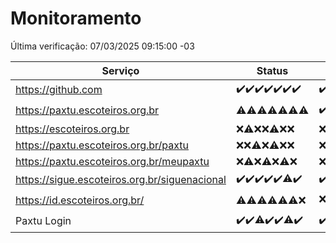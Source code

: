 # Monitoramento

Última verificação: 07/03/2025 09:15:00 -03

|Serviço|Status|Últimas 24h|
|---|---|---|
|https://github.com|<span title="2025-02-28: OK=23">✔️</span><span title="2025-03-01: OK=23">✔️</span><span title="2025-03-02: OK=23">✔️</span><span title="2025-03-03: OK=23">✔️</span><span title="2025-03-04: OK=23">✔️</span><span title="2025-03-05: OK=23">✔️</span><span title="2025-03-06: OK=11">✔️</span>|<span title="06/03/2025 09:16:00 -03 : 200">✔️</span><span title="06/03/2025 10:17:00 -03 : 200">✔️</span><span title="06/03/2025 11:08:00 -03 : 200">✔️</span><span title="06/03/2025 12:09:00 -03 : 200">✔️</span><span title="06/03/2025 13:10:00 -03 : 200">✔️</span><span title="06/03/2025 14:08:00 -03 : 200">✔️</span><span title="06/03/2025 15:12:00 -03 : 200">✔️</span><span title="06/03/2025 16:06:00 -03 : 200">✔️</span><span title="06/03/2025 17:09:00 -03 : 200">✔️</span><span title="06/03/2025 18:08:00 -03 : 200">✔️</span><span title="06/03/2025 19:08:00 -03 : 200">✔️</span><span title="06/03/2025 20:08:00 -03 : 200">✔️</span><span title="06/03/2025 21:42:00 -03 : 200">✔️</span><span title="06/03/2025 23:15:00 -03 : 200">✔️</span><span title="07/03/2025 00:20:00 -03 : 200">✔️</span><span title="07/03/2025 01:11:00 -03 : 200">✔️</span><span title="07/03/2025 02:09:00 -03 : 200">✔️</span><span title="07/03/2025 03:12:00 -03 : 200">✔️</span><span title="07/03/2025 04:08:00 -03 : 200">✔️</span><span title="07/03/2025 05:11:00 -03 : 200">✔️</span><span title="07/03/2025 06:09:00 -03 : 200">✔️</span><span title="07/03/2025 07:09:00 -03 : 200">✔️</span><span title="07/03/2025 08:07:00 -03 : 200">✔️</span><span title="07/03/2025 09:15:00 -03 : 200">✔️</span>|
|https://paxtu.escoteiros.org.br|<span title="2025-02-28: OK=4, Falhas=19">⚠️</span><span title="2025-03-01: OK=3, Falhas=20">⚠️</span><span title="2025-03-02: OK=1, Falhas=22">⚠️</span><span title="2025-03-03: OK=1, Falhas=22">⚠️</span><span title="2025-03-04: OK=3, Falhas=20">⚠️</span><span title="2025-03-05: OK=3, Falhas=20">⚠️</span><span title="2025-03-06: OK=1, Falhas=10">⚠️</span>|<span title="06/03/2025 09:16:00 -03 : 200">✔️</span><span title="06/03/2025 10:17:00 -03 : 403">❌</span><span title="06/03/2025 11:08:00 -03 : 403">❌</span><span title="06/03/2025 12:09:00 -03 : 200">✔️</span><span title="06/03/2025 13:10:00 -03 : 403">❌</span><span title="06/03/2025 14:08:00 -03 : 403">❌</span><span title="06/03/2025 15:12:00 -03 : 403">❌</span><span title="06/03/2025 16:06:00 -03 : 0">❌</span><span title="06/03/2025 17:09:00 -03 : 403">❌</span><span title="06/03/2025 18:08:00 -03 : 403">❌</span><span title="06/03/2025 19:08:00 -03 : 403">❌</span><span title="06/03/2025 20:08:00 -03 : 403">❌</span><span title="06/03/2025 21:42:00 -03 : 403">❌</span><span title="06/03/2025 23:15:00 -03 : 403">❌</span><span title="07/03/2025 00:20:00 -03 : 403">❌</span><span title="07/03/2025 01:11:00 -03 : 200">✔️</span><span title="07/03/2025 02:09:00 -03 : 403">❌</span><span title="07/03/2025 03:12:00 -03 : 403">❌</span><span title="07/03/2025 04:08:00 -03 : 403">❌</span><span title="07/03/2025 05:11:00 -03 : 200">✔️</span><span title="07/03/2025 06:09:00 -03 : 403">❌</span><span title="07/03/2025 07:09:00 -03 : 403">❌</span><span title="07/03/2025 08:07:00 -03 : 200">✔️</span><span title="07/03/2025 09:15:00 -03 : 403">❌</span>|
|https://escoteiros.org.br|<span title="2025-02-28: Falhas=23">❌</span><span title="2025-03-01: OK=1, Falhas=22">⚠️</span><span title="2025-03-02: Falhas=23">❌</span><span title="2025-03-03: Falhas=23">❌</span><span title="2025-03-04: OK=1, Falhas=22">⚠️</span><span title="2025-03-05: Falhas=23">❌</span><span title="2025-03-06: Falhas=11">❌</span>|<span title="06/03/2025 09:16:00 -03 : 403">❌</span><span title="06/03/2025 10:17:00 -03 : 403">❌</span><span title="06/03/2025 11:08:00 -03 : 403">❌</span><span title="06/03/2025 12:09:00 -03 : 403">❌</span><span title="06/03/2025 13:10:00 -03 : 403">❌</span><span title="06/03/2025 14:08:00 -03 : 403">❌</span><span title="06/03/2025 15:12:00 -03 : 403">❌</span><span title="06/03/2025 16:06:00 -03 : 403">❌</span><span title="06/03/2025 17:09:00 -03 : 403">❌</span><span title="06/03/2025 18:08:00 -03 : 403">❌</span><span title="06/03/2025 19:08:00 -03 : 403">❌</span><span title="06/03/2025 20:08:00 -03 : 403">❌</span><span title="06/03/2025 21:42:00 -03 : 403">❌</span><span title="06/03/2025 23:15:00 -03 : 403">❌</span><span title="07/03/2025 00:20:00 -03 : 403">❌</span><span title="07/03/2025 01:11:00 -03 : 403">❌</span><span title="07/03/2025 02:09:00 -03 : 403">❌</span><span title="07/03/2025 03:12:00 -03 : 403">❌</span><span title="07/03/2025 04:08:00 -03 : 403">❌</span><span title="07/03/2025 05:11:00 -03 : 403">❌</span><span title="07/03/2025 06:09:00 -03 : 403">❌</span><span title="07/03/2025 07:09:00 -03 : 403">❌</span><span title="07/03/2025 08:07:00 -03 : 403">❌</span><span title="07/03/2025 09:15:00 -03 : 403">❌</span>|
|https://paxtu.escoteiros.org.br/paxtu|<span title="2025-02-28: Falhas=23">❌</span><span title="2025-03-01: Falhas=23">❌</span><span title="2025-03-02: OK=1, Falhas=22">⚠️</span><span title="2025-03-03: Falhas=23">❌</span><span title="2025-03-04: OK=1, Falhas=22">⚠️</span><span title="2025-03-05: Falhas=23">❌</span><span title="2025-03-06: Falhas=11">❌</span>|<span title="06/03/2025 09:16:00 -03 : 403">❌</span><span title="06/03/2025 10:17:00 -03 : 403">❌</span><span title="06/03/2025 11:08:00 -03 : 403">❌</span><span title="06/03/2025 12:09:00 -03 : 403">❌</span><span title="06/03/2025 13:10:00 -03 : 403">❌</span><span title="06/03/2025 14:08:00 -03 : 403">❌</span><span title="06/03/2025 15:12:00 -03 : 403">❌</span><span title="06/03/2025 16:06:00 -03 : 403">❌</span><span title="06/03/2025 17:09:00 -03 : 403">❌</span><span title="06/03/2025 18:08:00 -03 : 403">❌</span><span title="06/03/2025 19:08:00 -03 : 403">❌</span><span title="06/03/2025 20:08:00 -03 : 403">❌</span><span title="06/03/2025 21:42:00 -03 : 403">❌</span><span title="06/03/2025 23:15:00 -03 : 403">❌</span><span title="07/03/2025 00:20:00 -03 : 403">❌</span><span title="07/03/2025 01:11:00 -03 : 403">❌</span><span title="07/03/2025 02:09:00 -03 : 403">❌</span><span title="07/03/2025 03:12:00 -03 : 403">❌</span><span title="07/03/2025 04:08:00 -03 : 403">❌</span><span title="07/03/2025 05:11:00 -03 : 403">❌</span><span title="07/03/2025 06:09:00 -03 : 403">❌</span><span title="07/03/2025 07:09:00 -03 : 403">❌</span><span title="07/03/2025 08:07:00 -03 : 403">❌</span><span title="07/03/2025 09:15:00 -03 : 403">❌</span>|
|https://paxtu.escoteiros.org.br/meupaxtu|<span title="2025-02-28: Falhas=23">❌</span><span title="2025-03-01: OK=2, Falhas=21">⚠️</span><span title="2025-03-02: Falhas=23">❌</span><span title="2025-03-03: OK=2, Falhas=21">⚠️</span><span title="2025-03-04: Falhas=23">❌</span><span title="2025-03-05: OK=1, Falhas=22">⚠️</span><span title="2025-03-06: Falhas=11">❌</span>|<span title="06/03/2025 09:16:00 -03 : 403">❌</span><span title="06/03/2025 10:17:00 -03 : 403">❌</span><span title="06/03/2025 11:08:00 -03 : 403">❌</span><span title="06/03/2025 12:09:00 -03 : 403">❌</span><span title="06/03/2025 13:10:00 -03 : 403">❌</span><span title="06/03/2025 14:08:00 -03 : 403">❌</span><span title="06/03/2025 15:12:00 -03 : 403">❌</span><span title="06/03/2025 16:06:00 -03 : 403">❌</span><span title="06/03/2025 17:09:00 -03 : 403">❌</span><span title="06/03/2025 18:08:00 -03 : 403">❌</span><span title="06/03/2025 19:08:00 -03 : 403">❌</span><span title="06/03/2025 20:08:00 -03 : 403">❌</span><span title="06/03/2025 21:42:00 -03 : 403">❌</span><span title="06/03/2025 23:15:00 -03 : 403">❌</span><span title="07/03/2025 00:20:00 -03 : 403">❌</span><span title="07/03/2025 01:11:00 -03 : 403">❌</span><span title="07/03/2025 02:09:00 -03 : 403">❌</span><span title="07/03/2025 03:12:00 -03 : 403">❌</span><span title="07/03/2025 04:08:00 -03 : 403">❌</span><span title="07/03/2025 05:11:00 -03 : 403">❌</span><span title="07/03/2025 06:09:00 -03 : 403">❌</span><span title="07/03/2025 07:09:00 -03 : 403">❌</span><span title="07/03/2025 08:07:00 -03 : 403">❌</span><span title="07/03/2025 09:15:00 -03 : 403">❌</span>|
|https://sigue.escoteiros.org.br/siguenacional|<span title="2025-02-28: OK=23">✔️</span><span title="2025-03-01: OK=23">✔️</span><span title="2025-03-02: OK=23">✔️</span><span title="2025-03-03: OK=23">✔️</span><span title="2025-03-04: OK=23">✔️</span><span title="2025-03-05: OK=22, Falhas=1">⚠️</span><span title="2025-03-06: OK=11">✔️</span>|<span title="06/03/2025 09:16:00 -03 : 200">✔️</span><span title="06/03/2025 10:17:00 -03 : 200">✔️</span><span title="06/03/2025 11:08:00 -03 : 200">✔️</span><span title="06/03/2025 12:09:00 -03 : 200">✔️</span><span title="06/03/2025 13:10:00 -03 : 200">✔️</span><span title="06/03/2025 14:08:00 -03 : 200">✔️</span><span title="06/03/2025 15:12:00 -03 : 200">✔️</span><span title="06/03/2025 16:06:00 -03 : 200">✔️</span><span title="06/03/2025 17:09:00 -03 : 200">✔️</span><span title="06/03/2025 18:08:00 -03 : 200">✔️</span><span title="06/03/2025 19:08:00 -03 : 0">❌</span><span title="06/03/2025 20:08:00 -03 : 200">✔️</span><span title="06/03/2025 21:42:00 -03 : 200">✔️</span><span title="06/03/2025 23:15:00 -03 : 200">✔️</span><span title="07/03/2025 00:20:00 -03 : 200">✔️</span><span title="07/03/2025 01:11:00 -03 : 200">✔️</span><span title="07/03/2025 02:09:00 -03 : 200">✔️</span><span title="07/03/2025 03:12:00 -03 : 200">✔️</span><span title="07/03/2025 04:08:00 -03 : 200">✔️</span><span title="07/03/2025 05:11:00 -03 : 200">✔️</span><span title="07/03/2025 06:09:00 -03 : 200">✔️</span><span title="07/03/2025 07:09:00 -03 : 200">✔️</span><span title="07/03/2025 08:07:00 -03 : 200">✔️</span><span title="07/03/2025 09:15:00 -03 : 200">✔️</span>|
|https://id.escoteiros.org.br/|<span title="2025-02-28: OK=1, Falhas=22">⚠️</span><span title="2025-03-01: OK=2, Falhas=21">⚠️</span><span title="2025-03-02: OK=1, Falhas=22">⚠️</span><span title="2025-03-03: OK=2, Falhas=21">⚠️</span><span title="2025-03-04: OK=2, Falhas=21">⚠️</span><span title="2025-03-05: OK=5, Falhas=18">⚠️</span><span title="2025-03-06: Falhas=11">❌</span>|<span title="06/03/2025 09:16:00 -03 : 403">❌</span><span title="06/03/2025 10:17:00 -03 : 403">❌</span><span title="06/03/2025 11:08:00 -03 : 200">✔️</span><span title="06/03/2025 12:09:00 -03 : 403">❌</span><span title="06/03/2025 13:10:00 -03 : 403">❌</span><span title="06/03/2025 14:08:00 -03 : 200">✔️</span><span title="06/03/2025 15:12:00 -03 : 403">❌</span><span title="06/03/2025 16:06:00 -03 : 403">❌</span><span title="06/03/2025 17:09:00 -03 : 403">❌</span><span title="06/03/2025 18:08:00 -03 : 403">❌</span><span title="06/03/2025 19:08:00 -03 : 403">❌</span><span title="06/03/2025 20:08:00 -03 : 403">❌</span><span title="06/03/2025 21:42:00 -03 : 403">❌</span><span title="06/03/2025 23:15:00 -03 : 403">❌</span><span title="07/03/2025 00:20:00 -03 : 403">❌</span><span title="07/03/2025 01:11:00 -03 : 403">❌</span><span title="07/03/2025 02:09:00 -03 : 403">❌</span><span title="07/03/2025 03:12:00 -03 : 403">❌</span><span title="07/03/2025 04:08:00 -03 : 200">✔️</span><span title="07/03/2025 05:11:00 -03 : 403">❌</span><span title="07/03/2025 06:09:00 -03 : 403">❌</span><span title="07/03/2025 07:09:00 -03 : 403">❌</span><span title="07/03/2025 08:07:00 -03 : 403">❌</span><span title="07/03/2025 09:15:00 -03 : 403">❌</span>|
|Paxtu Login|<span title="2025-02-28: OK=23">✔️</span><span title="2025-03-01: OK=23">✔️</span><span title="2025-03-02: OK=22, Falhas=1">⚠️</span><span title="2025-03-03: OK=23">✔️</span><span title="2025-03-04: OK=23">✔️</span><span title="2025-03-05: OK=22, Falhas=1">⚠️</span><span title="2025-03-06: OK=11">✔️</span>|<span title="06/03/2025 09:16:00 -03 : 200">✔️</span><span title="06/03/2025 10:17:00 -03 : 200">✔️</span><span title="06/03/2025 11:08:00 -03 : 200">✔️</span><span title="06/03/2025 12:09:00 -03 : 200">✔️</span><span title="06/03/2025 13:10:00 -03 : 200">✔️</span><span title="06/03/2025 14:08:00 -03 : 200">✔️</span><span title="06/03/2025 15:12:00 -03 : 200">✔️</span><span title="06/03/2025 16:06:00 -03 : 200">✔️</span><span title="06/03/2025 17:09:00 -03 : 200">✔️</span><span title="06/03/2025 18:08:00 -03 : 200">✔️</span><span title="06/03/2025 19:08:00 -03 : 200">✔️</span><span title="06/03/2025 20:08:00 -03 : 200">✔️</span><span title="06/03/2025 21:42:00 -03 : 200">✔️</span><span title="06/03/2025 23:15:00 -03 : 200">✔️</span><span title="07/03/2025 00:20:00 -03 : 200">✔️</span><span title="07/03/2025 01:11:00 -03 : 200">✔️</span><span title="07/03/2025 02:09:00 -03 : 200">✔️</span><span title="07/03/2025 03:12:00 -03 : 200">✔️</span><span title="07/03/2025 04:08:00 -03 : 200">✔️</span><span title="07/03/2025 05:11:00 -03 : 200">✔️</span><span title="07/03/2025 06:09:00 -03 : 200">✔️</span><span title="07/03/2025 07:09:00 -03 : 200">✔️</span><span title="07/03/2025 08:07:00 -03 : 200">✔️</span><span title="07/03/2025 09:15:00 -03 : 200">✔️</span>|
